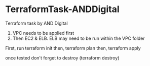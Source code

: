 # TerraformTask-ANDDigital
Terraform task by AND Digital

1. VPC needs to be applied first
2. Then EC2 & ELB. ELB may need to be run within the VPC folder

First, run terraform init
then, terraform plan
then, terraform apply

once tested don't forget to destroy (terraform destroy)
